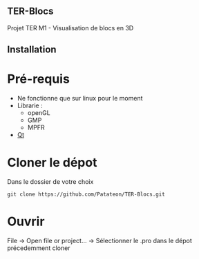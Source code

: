 ## TER-Blocs
Projet TER M1 - Visualisation de blocs en 3D 

## Installation

# Pré-requis 

- Ne fonctionne que sur linux pour le moment
- Librarie :
  - openGL
  - GMP
  - MPFR
- [Qt](https://www.qt.io/download)

# Cloner le dépot

Dans le dossier de votre choix

```console
git clone https://github.com/Patateon/TER-Blocs.git
```

# Ouvrir

File -> Open file or project... -> Sélectionner le .pro dans le dépot précedemment cloner
